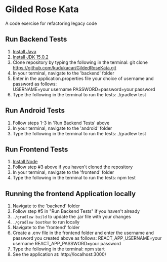 # Gilded Rose Kata
A code exercise for refactoring legacy code

## Run Backend Tests
1. [Install Java](https://java.com/en/download/help/download_options.html)
2. [Install JDK 15.0.2](https://www.oracle.com/java/technologies/javase-jdk15-downloads.html)
3. Clone repository by typing the following in the terminal: git clone https://github.com/kudukacar/GildedRoseKata.git
4. In your terminal, navigate to the 'backend' folder
5. Enter in the application.properties file your choice of username and password as follows:  
    USERNAME=your username
    PASSWORD=password=your password
6. Type the following in the terminal to run the tests: ./gradlew test
## Run Android Tests
1. Follow steps 1-3 in 'Run Backend Tests' above
2. In your terminal, navigate to the 'android' folder
3. Type the following in the terminal to run the tests: ./gradlew test
## Run Frontend Tests
1. [Install Node](https://nodejs.dev/learn/how-to-install-nodejs)
2. Follow step #3 above if you haven't cloned the repository
3. In your terminal, navigate to the 'frontend' folder
4. Type the following in the terminal to run the tests:  npm test
## Running the frontend Application locally
1. Navigate to the 'backend' folder
2. Follow step #5 in "Run Backend Tests" if you haven't already
3. `./gradlew build` to update the .jar file with your changes
4. `./gradlew bootRun` to run locally
5. Navigate to the 'frontend' folder
6. Create a .env file in the frontend folder and enter the username and password you created above as follows:
    REACT_APP_USERNAME=your username
    REACT_APP_PASSWORD=your password
7. Type the following in the terminal: npm start
8. See the application at:  http://localhost:3000/
